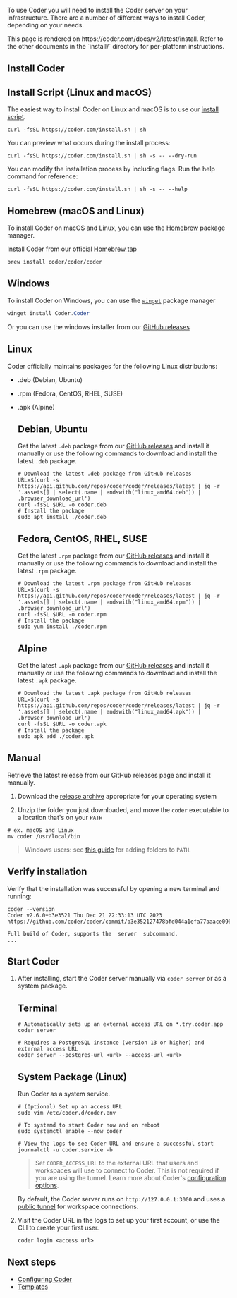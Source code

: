 To use Coder you will need to install the Coder server on your infrastructure.
There are a number of different ways to install Coder, depending on your needs.

<children>
  This page is rendered on https://coder.com/docs/v2/latest/install. Refer to the other documents in the `install/` directory for per-platform instructions.
</children>

## Install Coder

   <div class="tabs">

## Install Script (Linux and macOS)

The easiest way to install Coder on Linux and macOS is to use our
[install script](https://github.com/coder/coder/blob/main/install.sh).

```shell
curl -fsSL https://coder.com/install.sh | sh
```

You can preview what occurs during the install process:

```shell
curl -fsSL https://coder.com/install.sh | sh -s -- --dry-run
```

You can modify the installation process by including flags. Run the help command
for reference:

```shell
curl -fsSL https://coder.com/install.sh | sh -s -- --help
```

## Homebrew (macOS and Linux)

To install Coder on macOS and Linux, you can use the
[Homebrew](https://brew.sh/) package manager.

Install Coder from our official
[Homebrew tap](https://github.com/coder/homebrew-coder)

```shell
brew install coder/coder/coder
```

## Windows

To install Coder on Windows, you can use the
[`winget`](https://learn.microsoft.com/en-us/windows/package-manager/winget/#use-winget)
package manager

```powershell
winget install Coder.Coder
```

   <!-- TODO: Replace with direct link to windows installer after we have https://github.com/coder/coder.com/issues/382 -->

Or you can use the windows installer from our
[GitHub releases](https://github.com/coder/coder/releases/latest)

## Linux

Coder officially maintains packages for the following Linux distributions:

- .deb (Debian, Ubuntu)
- .rpm (Fedora, CentOS, RHEL, SUSE)
- .apk (Alpine)

   <div class="tabs">

  ## Debian, Ubuntu

  Get the latest `.deb` package from our
  [GitHub releases](https://github.com/coder/coder/releases/latest) and install
  it manually or use the following commands to download and install the latest
  `.deb` package.

  ```shell
  # Download the latest .deb package from GitHub releases
  URL=$(curl -s https://api.github.com/repos/coder/coder/releases/latest | jq -r '.assets[] | select(.name | endswith("linux_amd64.deb")) | .browser_download_url')
  curl -fsSL $URL -o coder.deb
  # Install the package
  sudo apt install ./coder.deb
  ```

  ## Fedora, CentOS, RHEL, SUSE

  Get the latest `.rpm` package from our
  [GitHub releases](https://github.com/coder/coder/releases/latest) and install
  it manually or use the following commands to download and install the latest
  `.rpm` package.

  ```shell
  # Download the latest .rpm package from GitHub releases
  URL=$(curl -s https://api.github.com/repos/coder/coder/releases/latest | jq -r '.assets[] | select(.name | endswith("linux_amd64.rpm")) | .browser_download_url')
  curl -fsSL $URL -o coder.rpm
  # Install the package
  sudo yum install ./coder.rpm
  ```

  ## Alpine

  Get the latest `.apk` package from our
  [GitHub releases](https://github.com/coder/coder/releases/latest) and install
  it manually or use the following commands to download and install the latest
  `.apk` package.

  ```shell
  # Download the latest .apk package from GitHub releases
  URL=$(curl -s https://api.github.com/repos/coder/coder/releases/latest | jq -r '.assets[] | select(.name | endswith("linux_amd64.apk")) | .browser_download_url')
  curl -fsSL $URL -o coder.apk
  # Install the package
  sudo apk add ./coder.apk
  ```

   </div>

## Manual

Retrieve the latest release from our GitHub releases page and install it
manually.

1.  Download the
    [release archive](https://github.com/coder/coder/releases/latest)
    appropriate for your operating system

2.  Unzip the folder you just downloaded, and move the `coder` executable to a
    location that's on your `PATH`

```shell
# ex. macOS and Linux
mv coder /usr/local/bin
```

> Windows users: see
> [this guide](https://answers.microsoft.com/en-us/windows/forum/all/adding-path-variable/97300613-20cb-4d85-8d0e-cc9d3549ba23)
> for adding folders to `PATH`.

</div>

## Verify installation

Verify that the installation was successful by opening a new terminal and
running:

```console
coder --version
Coder v2.6.0+b3e3521 Thu Dec 21 22:33:13 UTC 2023
https://github.com/coder/coder/commit/b3e352127478bfd044a1efa77baace096096d1e6

Full build of Coder, supports the  server  subcommand.
...
```

## Start Coder

1. After installing, start the Coder server manually via `coder server` or as a
   system package.

    <div class="tabs">

   ## Terminal

   ```shell
   # Automatically sets up an external access URL on *.try.coder.app
   coder server

   # Requires a PostgreSQL instance (version 13 or higher) and external access URL
   coder server --postgres-url <url> --access-url <url>
   ```

   ## System Package (Linux)

   Run Coder as a system service.

   ```shell
   # (Optional) Set up an access URL
   sudo vim /etc/coder.d/coder.env

   # To systemd to start Coder now and on reboot
   sudo systemctl enable --now coder

   # View the logs to see Coder URL and ensure a successful start
   journalctl -u coder.service -b
   ```

    </div>

   > Set `CODER_ACCESS_URL` to the external URL that users and workspaces will
   > use to connect to Coder. This is not required if you are using the tunnel.
   > Learn more about Coder's [configuration options](../admin/configure.md).

   By default, the Coder server runs on `http://127.0.0.1:3000` and uses a
   [public tunnel](../admin/configure.md#tunnel) for workspace connections.

2. Visit the Coder URL in the logs to set up your first account, or use the CLI
   to create your first user.

   ```shell
   coder login <access url>
   ```

## Next steps

- [Configuring Coder](../admin/configure.md)
- [Templates](../templates/index.md)
